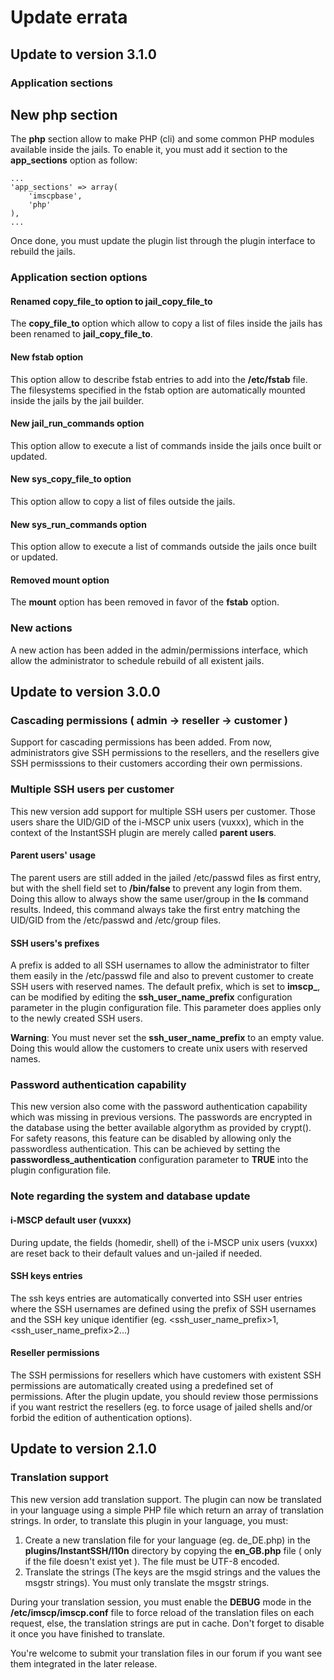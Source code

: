# Update errata

## Update to version 3.1.0

### Application sections

## New php section

The **php** section allow to make PHP (cli) and some common PHP modules available inside the jails. To enable it, you
must add it section to the **app_sections** option as follow:

	...
	'app_sections' => array(
		'imscpbase',
		'php'
	),
	...

Once done, you must update the plugin list through the plugin interface to rebuild the jails.

### Application section options

#### Renamed copy_file_to option to jail_copy_file_to

The **copy_file_to** option which allow to copy a list of files inside the jails has been renamed to **jail_copy_file_to**.

#### New fstab option

This option allow to describe fstab entries to add into the **/etc/fstab** file. The filesystems specified in the fstab
option are automatically mounted inside the jails by the jail builder.

#### New jail_run_commands option

This option allow to execute a list of commands inside the jails once built or updated.

#### New sys_copy_file_to option

This option allow to copy a list of files outside the jails.

#### New sys_run_commands option

This option allow to execute a list of commands outside the jails once built or updated.

#### Removed mount option

The **mount** option has been removed in favor of the **fstab** option.

### New actions

A new action has been added in the admin/permissions interface, which allow the administrator to schedule rebuild of all
existent jails.

## Update to version 3.0.0

### Cascading permissions ( admin -> reseller -> customer )

Support for cascading permissions has been added. From now, administrators give SSH permissions to the resellers, and
the resellers give SSH permisssions to their customers according their own permissions.

### Multiple SSH users per customer

This new version add support for multiple SSH users per customer. Those users share the UID/GID of the i-MSCP unix
users (vuxxx), which in the context of the InstantSSH plugin are merely called **parent users**.

#### Parent users' usage

The parent users are still added in the jailed /etc/passwd files as first entry, but with the shell field set to
**/bin/false** to prevent any login from them. Doing this allow to always show the same user/group in the **ls** command
results. Indeed, this command always take the first entry matching the UID/GID from the /etc/passwd and /etc/group files.

#### SSH users's prefixes

A prefix is added to all SSH usernames to allow the administrator to filter them easily in the /etc/passwd file and also
to prevent customer to create SSH users with reserved names. The default prefix, which is set to **imscp_**, can be
modified by editing the **ssh_user_name_prefix** configuration parameter in the plugin configuration file. This parameter
does applies only to the newly created SSH users.

**Warning**: You must never set the **ssh_user_name_prefix** to an empty value. Doing this would allow the customers to
create unix users with reserved names.

### Password authentication capability

This new version also come with the password authentication capability which was missing in previous versions. The
passwords are encrypted in the database using the better available algorythm as provided by crypt(). For safety reasons,
this feature can be disabled by allowing only the passwordless authentication. This can be achieved by setting the
**passwordless_authentication** configuration parameter to **TRUE** into the plugin configuration file.

### Note regarding the system and database update

#### i-MSCP default user (vuxxx)

During update, the fields (homedir, shell) of the i-MSCP unix users (vuxxx) are reset back to their default values and
un-jailed if needed.

#### SSH keys entries

The ssh keys entries are automatically converted into SSH user entries where the SSH usernames are defined using the
prefix of SSH usernames and the SSH key unique identifier (eg. \<ssh_user_name_prefix\>1, \<ssh_user_name_prefix\>2...)

#### Reseller permissions

The SSH permissions for resellers which have customers with existent SSH permissions are automatically created using a
predefined set of permissions. After the plugin update, you should review those permissions if you want restrict the
resellers (eg. to force usage of jailed shells and/or forbid the edition of authentication options).

## Update to version 2.1.0

### Translation support

This new version add translation support. The plugin can now be translated in your language using a simple PHP file
which return an array of translation strings. In order, to translate this plugin in your language, you must:
 
1. Create a new translation file for your language (eg. de_DE.php) in the **plugins/InstantSSH/l10n** directory by
copying the **en_GB.php** file ( only if the file doesn't exist yet ). The file must be UTF-8 encoded.
2. Translate the strings (The keys are the msgid strings and the values the msgstr strings). You must only translate the
msgstr strings.

During your translation session, you must enable the **DEBUG** mode in the **/etc/imscp/imscp.conf** file to force reload
of the translation files on each request, else, the translation strings are put in cache. Don't forget to disable it once
you have finished to translate.

You're welcome to submit your translation files in our forum if you want see them integrated in the later release.
